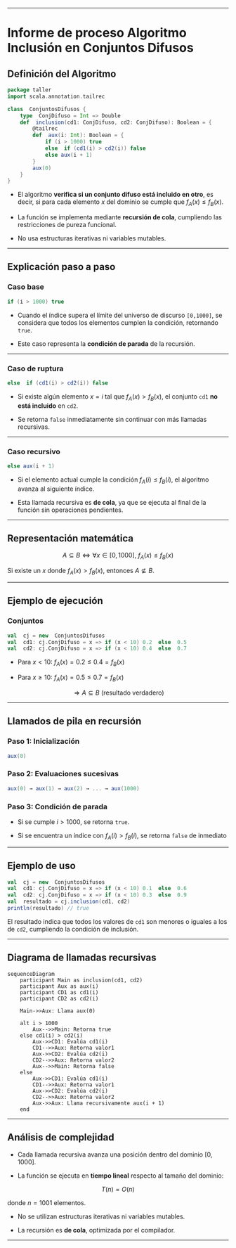 
  

---

# Informe de proceso Algoritmo Inclusión en Conjuntos Difusos

  

## Definición del Algoritmo

  

```Scala
package taller
import scala.annotation.tailrec

class  ConjuntosDifusos {
	type  ConjDifuso = Int => Double
	def  inclusion(cd1: ConjDifuso, cd2: ConjDifuso): Boolean = {
		@tailrec
		def  aux(i: Int): Boolean = {
			if (i > 1000) true
			else  if (cd1(i) > cd2(i)) false
			else aux(i + 1)
		}
		aux(0)
	}
}
```

  

* El algoritmo **verifica si un conjunto difuso está incluido en otro**, es decir, si para cada elemento $x$  del dominio se cumple que $f_{A}(x) \le f_{B}(x)$.

* La función se implementa mediante **recursión de cola**, cumpliendo las restricciones de pureza funcional.

* No usa estructuras iterativas ni variables mutables.

  

---

  

## Explicación paso a paso

  

### Caso base

```Scala
if (i > 1000) true
```

  

* Cuando el índice supera el límite del universo de discurso `[0,1000]`, se considera que todos los elementos cumplen la condición, retornando `true`.

* Este caso representa la **condición de parada** de la recursión.

  

---

  

### Caso de ruptura

  

```Scala
else  if (cd1(i) > cd2(i)) false
```

  

* Si existe algún elemento $x = i$ tal que $f_{A}(x) > f_{B}(x)$, el conjunto `cd1`  **no está incluido** en `cd2`.

* Se retorna `false` inmediatamente sin continuar con más llamadas recursivas.

  

---

  

### Caso recursivo

  

```Scala
else aux(i + 1)
```

  

* Si el elemento actual cumple la condición $f_{A}(i) \le f_{B}(i)$, el algoritmo avanza al siguiente índice.

* Esta llamada recursiva es **de cola**, ya que se ejecuta al final de la función sin operaciones pendientes.

  

---

  

## Representación matemática


$$
A \subseteq B \Leftrightarrow \forall x \in [0,1000],\ f_A(x) \le f_B(x)
$$


Si existe un $x$ donde $f_A(x) > f_B(x)$, entonces $A \nsubseteq B$.

---

  

## Ejemplo de ejecución
### Conjuntos
```Scala
val  cj = new  ConjuntosDifusos
val  cd1: cj.ConjDifuso = x => if (x < 10) 0.2  else  0.5
val  cd2: cj.ConjDifuso = x => if (x < 10) 0.4  else  0.7
```
* Para $x < 10$: $f_{A}(x) = 0.2 \le 0.4 = f_{B}(x)$

* Para $x \ge 10$: $f_{A}(x) = 0.5 \le 0.7 = f_{B}(x)$


$$
\Rightarrow A \subseteq B \text{ (resultado verdadero)}
$$


---
## **Llamados de pila en recursión**
### Paso 1: Inicialización
```Scala
aux(0)
```
### Paso 2: Evaluaciones sucesivas
```Scala
aux(0) → aux(1) → aux(2) → ... → aux(1000)
```
### Paso 3: Condición de parada
* Si se cumple $i > 1000$, se retorna `true`.

* Si se encuentra un índice con $f_A(i) > f_B(i)$, se retorna `false` de inmediato
---
## **Ejemplo de uso**
```Scala
val  cj = new  ConjuntosDifusos
val  cd1: cj.ConjDifuso = x => if (x < 10) 0.1  else  0.6
val  cd2: cj.ConjDifuso = x => if (x < 10) 0.3  else  0.9
val  resultado = cj.inclusion(cd1, cd2)
println(resultado) // true
```
El resultado indica que todos los valores de `cd1` son menores o iguales a los de `cd2`, cumpliendo la condición de inclusión.

---
## **Diagrama de llamadas recursivas**
```mermaid
sequenceDiagram
    participant Main as inclusion(cd1, cd2)
    participant Aux as aux(i)
    participant CD1 as cd1(i)
    participant CD2 as cd2(i)

    Main->>Aux: Llama aux(0)

    alt i > 1000
        Aux-->>Main: Retorna true
    else cd1(i) > cd2(i)
        Aux->>CD1: Evalúa cd1(i)
        CD1-->>Aux: Retorna valor1
        Aux->>CD2: Evalúa cd2(i)
        CD2-->>Aux: Retorna valor2
        Aux-->>Main: Retorna false
    else
        Aux->>CD1: Evalúa cd1(i)
        CD1-->>Aux: Retorna valor1
        Aux->>CD2: Evalúa cd2(i)
        CD2-->>Aux: Retorna valor2
        Aux->>Aux: Llama recursivamente aux(i + 1)
    end
```
---
## **Análisis de complejidad**
* Cada llamada recursiva avanza una posición dentro del dominio $[0,1000]$.

* La función se ejecuta en **tiempo lineal** respecto al tamaño del dominio:


$$
T(n) = O(n)
$$


donde $n = 1001$ elementos.

* No se utilizan estructuras iterativas ni variables mutables.

* La recursión es **de cola**, optimizada por el compilador.
---